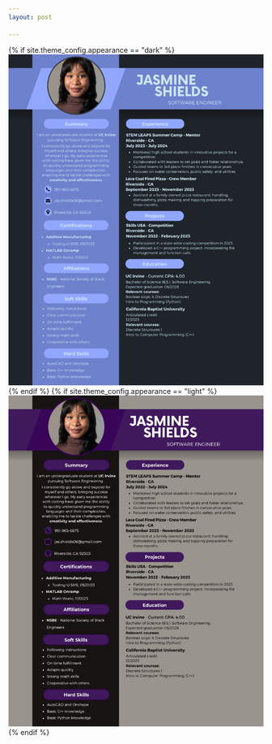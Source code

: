 ```yaml
---
layout: post

---
```


{% if site.theme_config.appearance == "dark" %}
  <img src="images\shields_res_dark.png" alt="resume">
{% endif %}
{% if site.theme_config.appearance == "light" %}
  <img src="images\shields_res.png" alt="resume">
{% endif %}
